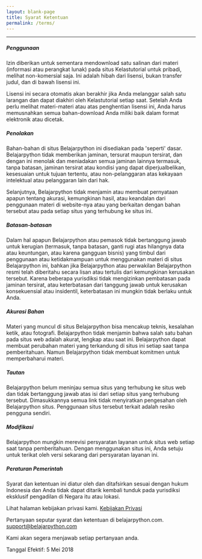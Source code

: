 ```yaml
---
layout: blank-page
title: Syarat Ketentuan
permalink: /terms/
---
```


---
##### Penggunaan
Izin diberikan untuk sementara mendownload satu salinan dari materi (informasi atau perangkat lunak) pada situs Kelastutorial untuk pribadi, melihat non-komersial saja. Ini adalah hibah dari lisensi, bukan transfer judul, dan di bawah lisensi ini.

Lisensi ini secara otomatis akan berakhir jika Anda melanggar salah satu larangan dan dapat diakhiri oleh Kelastutorial setiap saat. Setelah Anda perlu melihat materi-materi atau atas penghentian lisensi ini, Anda harus memusnahkan semua bahan-download Anda miliki baik dalam format elektronik atau dicetak.

##### Penolakan
Bahan-bahan di situs Belajarpython ini disediakan pada 'seperti' dasar. Belajarpython tidak memberikan jaminan, tersurat maupun tersirat, dan dengan ini menolak dan meniadakan semua jaminan lainnya termasuk, tanpa batasan, jaminan tersirat atau kondisi yang dapat diperjualbelikan, kesesuaian untuk tujuan tertentu, atau non-pelanggaran atas kekayaan intelektual atau pelanggaran lain dari hak.

Selanjutnya, Belajarpython tidak menjamin atau membuat pernyataan apapun tentang akurasi, kemungkinan hasil, atau keandalan dari penggunaan materi di website-nya atau yang berkaitan dengan bahan tersebut atau pada setiap situs yang terhubung ke situs ini.

##### Batasan-batasan
Dalam hal apapun Belajarpython atau pemasok tidak bertanggung jawab untuk kerugian (termasuk, tanpa batasan, ganti rugi atas hilangnya data atau keuntungan, atau karena gangguan bisnis) yang timbul dari penggunaan atau ketidakmampuan untuk menggunakan materi di situs Belajarpython ini, bahkan jika Belajarpython atau perwakilan Belajarpython resmi telah diberitahu secara lisan atau tertulis dari kemungkinan kerusakan tersebut. Karena beberapa yurisdiksi tidak mengizinkan pembatasan pada jaminan tersirat, atau keterbatasan dari tanggung jawab untuk kerusakan konsekuensial atau insidentil, keterbatasan ini mungkin tidak berlaku untuk Anda.

##### Akurasi Bahan
Materi yang muncul di situs Belajarpython bisa mencakup teknis, kesalahan ketik, atau fotografi. Belajarpython tidak menjamin bahwa salah satu bahan pada situs web adalah akurat, lengkap atau saat ini. Belajarpython dapat membuat perubahan materi yang terkandung di situs ini setiap saat tanpa pemberitahuan. Namun Belajarpython tidak membuat komitmen untuk memperbaharui materi.

##### Tautan
Belajarpython belum meninjau semua situs yang terhubung ke situs web dan tidak bertanggung jawab atas isi dari setiap situs yang terhubung tersebut. Dimasukkannya semua link tidak menyiratkan pengesahan oleh Belajarpython situs. Penggunaan situs tersebut terkait adalah resiko pengguna sendiri.

##### Modifikasi
Belajarpython mungkin merevisi persyaratan layanan untuk situs web setiap saat tanpa pemberitahuan. Dengan menggunakan situs ini, Anda setuju untuk terikat oleh versi sekarang dari persyaratan layanan ini.

##### Peraturan Pemerintah
Syarat dan ketentuan ini diatur oleh dan ditafsirkan sesuai dengan hukum Indonesia dan Anda tidak dapat ditarik kembali tunduk pada yurisdiksi eksklusif pengadilan di Negara itu atau lokasi.

Lihat halaman kebijakan privasi kami. [Kebijakan Privasi](https://belajarpython.com/privacy-policy/)

Pertanyaan seputar syarat dan ketentuan di belajarpython.com. [support@belajarpython.com](mailto:support@belajarpython.com)

Kami akan segera menjawab setiap pertanyaan anda.

Tanggal Efektif: 5 Mei 2018
